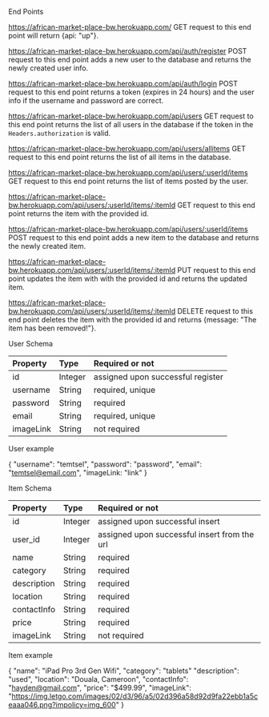 End Points

https://african-market-place-bw.herokuapp.com/
GET request to this end point will return {api: "up"}.

https://african-market-place-bw.herokuapp.com/api/auth/register
POST request to this end point adds a new user to the database and returns the newly created user info.

https://african-market-place-bw.herokuapp.com/api/auth/login
POST request to this end point returns a token (expires in 24 hours) and the user info if the username and password are correct.

https://african-market-place-bw.herokuapp.com/api/users
GET request to this end point returns the list of all users in the database if the token in the `Headers.authorization` is valid.

https://african-market-place-bw.herokuapp.com/api/users/allitems 
GET request to this end point returns the list of all items in the database.

https://african-market-place-bw.herokuapp.com/api/users/:userId/items
GET request to this end point returns the list of items posted by the user.

https://african-market-place-bw.herokuapp.com/api/users/:userId/items/:itemId
GET request to this end point returns the item with the provided id.

https://african-market-place-bw.herokuapp.com/api/users/:userId/items
POST request to this end point adds a new item to the database and returns the newly created item.

https://african-market-place-bw.herokuapp.com/api/users/:userId/items/:itemId
PUT request to this end point updates the item with with the provided id and returns the updated item.

https://african-market-place-bw.herokuapp.com/api/users/:userId/items/:itemId
DELETE request to this end point deletes the item with the provided id and returns {message: "The item has been removed!"}.


User Schema

| Property  | Type 	      | Required or not                   |
|:----------|:----------  |:----------------------------------|
| id        |	Integer   | assigned upon successful register |
| username  |	String    | required, unique                  |
| password  |	String    | required                          |
| email	    |   String    | required, unique                  |
| imageLink |	String    | not required                      |

User example

{
    "username": "temtsel",
    "password": "password",
    "email": "temtsel@email.com",
    "imageLink: "link"
}

Item Schema

| Property      | Type 	  | Required or not                             |
|:--------------|:--------|:--------------------------------------------|
| id	        | Integer | assigned upon successful insert             |
| user_id       | Integer | assigned upon successful insert from the url|
| name          | String  | required                                    |
| category      | String  | required                                    |
| description   | String  | required                                    |
| location      | String  | required                                    |
| contactInfo   | String  | required                                    |
| price         | String  | required                                    |
| imageLink     | String  | not required                                |  



Item example

{
    "name": "iPad Pro 3rd Gen Wifi",
    "category": "tablets"
    "description": "used",
    "location": "Douala, Cameroon",
    "contactInfo": "hayden@gmail.com",
    "price": "$499.99",
    "imageLink": "https://img.letgo.com/images/02/d3/96/a5/02d396a58d92d9fa22ebb1a5ceaaa046.png?impolicy=img_600"
}

